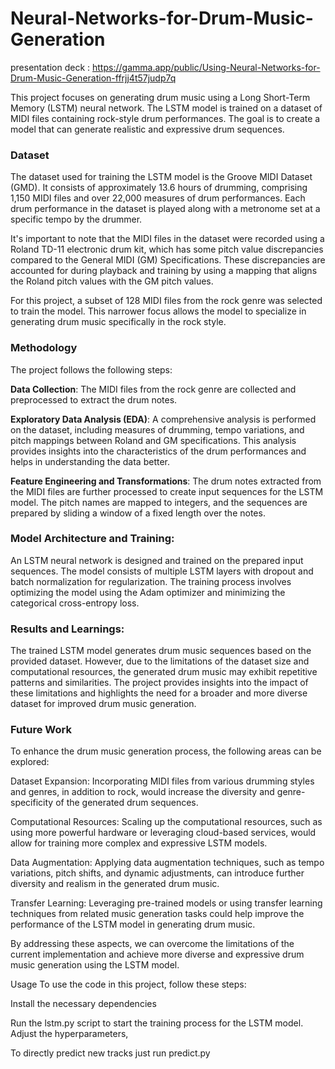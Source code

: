 # Neural-Networks-for-Drum-Music-Generation

presentation deck : https://gamma.app/public/Using-Neural-Networks-for-Drum-Music-Generation-ffrjj4t57judp7q

This project focuses on generating drum music using a Long Short-Term Memory (LSTM) neural network. The LSTM model is trained on a dataset of MIDI files containing rock-style drum performances. The goal is to create a model that can generate realistic and expressive drum sequences.

### Dataset
The dataset used for training the LSTM model is the Groove MIDI Dataset (GMD). It consists of approximately 13.6 hours of drumming, comprising 1,150 MIDI files and over 22,000 measures of drum performances. Each drum performance in the dataset is played along with a metronome set at a specific tempo by the drummer.

It's important to note that the MIDI files in the dataset were recorded using a Roland TD-11 electronic drum kit, which has some pitch value discrepancies compared to the General MIDI (GM) Specifications. These discrepancies are accounted for during playback and training by using a mapping that aligns the Roland pitch values with the GM pitch values.

For this project, a subset of 128 MIDI files from the rock genre was selected to train the model. This narrower focus allows the model to specialize in generating drum music specifically in the rock style.

### Methodology
The project follows the following steps:

**Data Collection**: The MIDI files from the rock genre are collected and preprocessed to extract the drum notes.

**Exploratory Data Analysis (EDA)**: A comprehensive analysis is performed on the dataset, including measures of drumming, tempo variations, and pitch mappings between Roland and GM specifications. This analysis provides insights into the characteristics of the drum performances and helps in understanding the data better.

**Feature Engineering and Transformations**: The drum notes extracted from the MIDI files are further processed to create input sequences for the LSTM model. The pitch names are mapped to integers, and the sequences are prepared by sliding a window of a fixed length over the notes.

### Model Architecture and Training:
An LSTM neural network is designed and trained on the prepared input sequences. The model consists of multiple LSTM layers with dropout and batch normalization for regularization. The training process involves optimizing the model using the Adam optimizer and minimizing the categorical cross-entropy loss.

### Results and Learnings: 
The trained LSTM model generates drum music sequences based on the provided dataset. However, due to the limitations of the dataset size and computational resources, the generated drum music may exhibit repetitive patterns and similarities. The project provides insights into the impact of these limitations and highlights the need for a broader and more diverse dataset for improved drum music generation.

### Future Work
To enhance the drum music generation process, the following areas can be explored:

Dataset Expansion: Incorporating MIDI files from various drumming styles and genres, in addition to rock, would increase the diversity and genre-specificity of the generated drum sequences.

Computational Resources: Scaling up the computational resources, such as using more powerful hardware or leveraging cloud-based services, would allow for training more complex and expressive LSTM models.

Data Augmentation: Applying data augmentation techniques, such as tempo variations, pitch shifts, and dynamic adjustments, can introduce further diversity and realism in the generated drum music.

Transfer Learning: Leveraging pre-trained models or using transfer learning techniques from related music generation tasks could help improve the performance of the LSTM model in generating drum music.

By addressing these aspects, we can overcome the limitations of the current implementation and achieve more diverse and expressive drum music generation using the LSTM model.

Usage
To use the code in this project, follow these steps:

Install the necessary dependencies 

Run the lstm.py script to start the training process for the LSTM model. Adjust the hyperparameters,

To directly predict new tracks just run predict.py 



